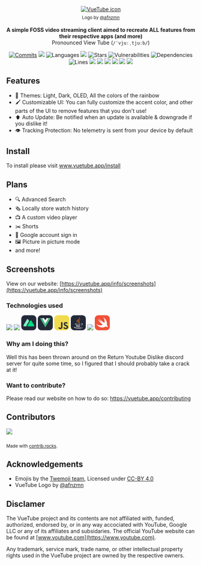 <p align="center">
  <a href="https://vuetube.app/">
    <img src="https://cdn.discordapp.com/attachments/751596360108605500/963045605071028274/vuetube-logo.svg" alt="VueTube icon" width="500"/>
  </a>
  </br>
  <sub>Logo by <a href="https://github.com/afnzmn">@afnzmn</a></sub>
  </br>
  </br>
<strong>A simple FOSS video streaming client aimed to recreate ALL features from their respective apps (and more)</strong>
</br>
Pronounced View Tube (<code>/ˈvjuːˌtjuːb/</code>)
</p>

<p align="center">
  <a href="https://github.com/Frontesque/VueTube/commits/main"><img src="https://img.shields.io/github/commit-activity/m/Frontesque/VueTube?label=Commits" alt="Commits"></img></a>
  <a href="https://github.com/Frontesque/VueTube/issues" alt="Issues"><img src="https://img.shields.io/github/issues/Frontesque/VueTube"></img></a>
  <a><img src="https://img.shields.io/github/languages/count/Frontesque/VueTube" alt="Languages"></img></a>
  <a href="https://github.com/Frontesque/VueTube/blob/main/LICENSE" alt="License"><img src="https://img.shields.io/github/license/Frontesque/VueTube"></img></a>
  <a><img src="https://img.shields.io/github/stars/Frontesque/VueTube" alt="Stars"></img></a>
  <a><img src="https://img.shields.io/snyk/vulnerabilities/github/FrontEsque/VueTube" alt="Vulnerabilities"></img></a>
  <a><img src="https://img.shields.io/librariesio/github/Frontesque/VueTube" alt="Dependencies"></img></a>
  <a><img src="https://img.shields.io/tokei/lines/github/Frontesque/VueTube" alt="Lines"></img></a>
  <a href="https://github.com/Frontesque/VueTube/actions/workflows/ci.yml" alt="CI"><img src="https://github.com/Frontesque/VueTube/actions/workflows/ci.yml/badge.svg"></img></a>
  <a href="https://vuetube.app" alt="Website"><img src="https://img.shields.io/website?down_message=offline&up_message=online&url=https%3A%2F%2Fvuetube.app"></img></a>
  <a href="https://reddit.com/r/vuetube" alt="Reddit"><img src="https://img.shields.io/reddit/subreddit-subscribers/vuetube?label=r%2FVuetube&logo=reddit&logoColor=white"></img></a>
  <a href="https://t.me/VueTube" alt="Telegram"><img src="https://img.shields.io/endpoint?color=neon&style=flat&url=https%3A%2F%2Ftg.sumanjay.workers.dev%2Fvuetube"></img></a>
  <a href="https://discord.gg/7P8KJrdd5W" alt="Discord"><img src="https://img.shields.io/discord/946587366242533377?label=Discord&style=flat&logo=discord&logoColor=white"></img></a>
  <a href="https://twitter.com/VueTubeApp" alt="Twitter"><img src="https://img.shields.io/twitter/follow/VueTubeApp?label=Follow&style=flat&logo=twitter"></img></a>

## Features

- 🎨 Themes: Light, Dark, OLED, All the colors of the rainbow
- 🖌️ Customizable UI: You can fully customize the accent color, and other parts of the UI to remove features that you don't use!
- ⬆️ Auto Update: Be notified when an update is available & downgrade if you dislike it!
- 👁️ Tracking Protection: No telemetry is sent from your device by default

## Install

To install please visit www.vuetube.app/install

## Plans

- 🔍 Advanced Search
- 🗞️ Locally store watch history
- 📺 A custom video player
- ✂️ Shorts
- 🧑 Google account sign in
- 🖼️ Picture in picture mode
- and more!

## Screenshots

View on our website: [https://vuetube.app/info/screenshots](https://vuetube.app/info/screenshots)

### Technologies used

<a href="https://capacitorjs.com/solution/vue"><img src="https://cdn.discordapp.com/attachments/953538236716814356/955694368742834176/Capacitator-Dark.svg" height=40/></a> <a href="https://vuetifyjs.com/"><img src="https://cdn.discordapp.com/attachments/953538236716814356/955694368956760074/Vuetify-Dark.svg" height=40/></a> <a href="https://nuxtjs.org/"><img src="https://github.com/tandpfun/skill-icons/raw/main/icons/NuxtJS-Dark.svg" height=40/></a> <a href="https://vuejs.org/"><img src="https://github.com/tandpfun/skill-icons/raw/main/icons/VueJS-Dark.svg" height=40/></a> <a href="https://javascript.com/"><img src="https://github.com/tandpfun/skill-icons/raw/main/icons/JavaScript.svg" height=40/></a> <a href="https://java.com/"><img src="https://github.com/tandpfun/skill-icons/raw/main/icons/Java-Dark.svg" height=40/></a> <a href="https://gradle.com/"><img src="https://cdn.discordapp.com/attachments/810799100940255260/955691550560636958/Gradle.svg" height=40/></a> <a href="https://developer.apple.com/swift/"><img src="https://github.com/tandpfun/skill-icons/raw/main/icons/Swift.svg" height=40/></a>

### Why am I doing this?

Well this has been thrown around on the Return Youtube Dislike discord server for quite some time, so I figured that I should probably take a crack at it!

### Want to contribute?

Please read our website on how to do so: https://vuetube.app/contributing

## Contributors

<a href="https://github.com/Frontesque/VueTube/graphs/contributors">
  <img src="https://contrib.rocks/image?repo=Frontesque/VueTube" />
</a>

<sub>Made with [contrib.rocks](https://contrib.rocks). </sub>

## Acknowledgements

- Emojis by the [Twemoji team](https://twemoji.twitter.com/), Licensed under [CC-BY 4.0](https://creativecommons.org/licenses/by/4.0/)
- VueTube Logo by [@afnzmn](https://github.com/afnzmn)

## Disclamer
The VueTube project and its contents are not affiliated with, funded, authorized, endorsed by, or in any way accociated with YouTube, Google LLC or any of its affiliates and subsidaries. The official YouTube website can be found at [www.youtube.com](https://www.youtube.com).

Any trademark, service mark, trade name, or other intellectual property rights used in the VueTube project are owned by the respective owners.
